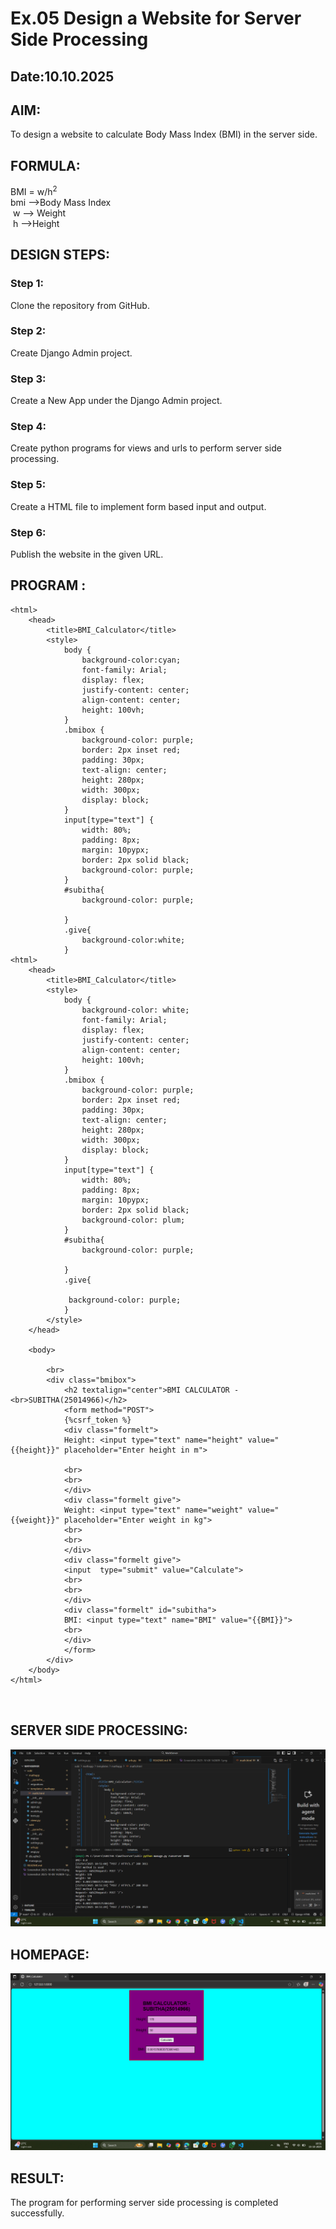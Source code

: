 # Ex.05 Design a Website for Server Side Processing
## Date:10.10.2025

## AIM:
 To design a website to calculate Body Mass Index (BMI) in the server side. 


## FORMULA:
BMI = w/h<sup>2</sup>
<br> bmi -->Body Mass Index
<br> w --> Weight
<br> h -->Height

## DESIGN STEPS:

### Step 1:
Clone the repository from GitHub.

### Step 2:
Create Django Admin project.

### Step 3:
Create a New App under the Django Admin project.

### Step 4:
Create python programs for views and urls to perform server side processing.

### Step 5:
Create a HTML file to implement form based input and output.

### Step 6:
Publish the website in the given URL.

## PROGRAM :
```
<html>
    <head>
        <title>BMI_Calculator</title>
        <style>
            body {
                background-color:cyan;
                font-family: Arial;
                display: flex;
                justify-content: center;
                align-content: center;
                height: 100vh;
            }
            .bmibox {
                background-color: purple;
                border: 2px inset red;
                padding: 30px;
                text-align: center;
                height: 280px;
                width: 300px;
                display: block;
            }
            input[type="text"] {
                width: 80%;
                padding: 8px;
                margin: 10pypx;
                border: 2px solid black;
                background-color: purple;
            }
            #subitha{
                background-color: purple;

            }
            .give{
                background-color:white;
            }
<html>
    <head>
        <title>BMI_Calculator</title>
        <style>
            body {
                background-color: white;
                font-family: Arial;
                display: flex;
                justify-content: center;
                align-content: center;
                height: 100vh;
            }
            .bmibox {
                background-color: purple;
                border: 2px inset red;
                padding: 30px;
                text-align: center;
                height: 280px;
                width: 300px;
                display: block;
            }
            input[type="text"] {
                width: 80%;
                padding: 8px;
                margin: 10pypx;
                border: 2px solid black;
                background-color: plum;
            }
            #subitha{
                background-color: purple;

            }
            .give{

             background-color: purple;   
            }
        </style>
    </head>

    <body>
        
        <br>
        <div class="bmibox">
            <h2 textalign="center">BMI CALCULATOR - <br>SUBITHA(25014966)</h2>
            <form method="POST">
            {%csrf_token %}
            <div class="formelt">
            Height: <input type="text" name="height" value="{{height}}" placeholder="Enter height in m">

            <br>
            <br>
            </div>
            <div class="formelt give">
            Weight: <input type="text" name="weight" value="{{weight}}" placeholder="Enter weight in kg">
            <br>
            <br>
            </div>
            <div class="formelt give">
            <input  type="submit" value="Calculate">
            <br>
            <br>
            </div>
            <div class="formelt" id="subitha">
            BMI: <input type="text" name="BMI" value="{{BMI}}">
            <br>
            </div>
            </form>
        </div>
    </body>
</html>



```


## SERVER SIDE PROCESSING:
![alt text](<subi/mathapp/templates/mathapp/Screenshot (18).png>)
## HOMEPAGE:
![alt text](<subi/mathapp/templates/mathapp/Screenshot (17).png>)
## RESULT:
The program for performing server side processing is completed successfully.

